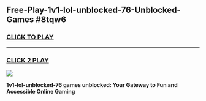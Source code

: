 
## Free-Play-1v1-lol-unblocked-76-Unblocked-Games #8tqw6
<h3>
<a href="https://news.freeplayer.one?title=1v1-lol-unblocked-76&ref=8M">CLICK TO PLAY</a></h3>
<hr>

<h3>
<a href="https://news.freeplayer.one?title=1v1-lol-unblocked-76&ref=8M">CLICK 2 PLAY</a>
  
</h3>

<a href="https://news.freeplayer.one?title=1v1-lol-unblocked-76&ref=8M"><img src="https://clearcache.store/games.png"></a>


**1v1-lol-unblocked-76 games unblocked: Your Gateway to Fun and Accessible Online Gaming**
